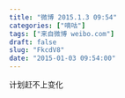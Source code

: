 ```yaml
---
title: "微博 2015.1.3 09:54"
categories: ["嘀咕"]
tags: ["来自微博 weibo.com"]
draft: false
slug: "FkcdV8"
date: "2015-01-03 09:54:00"
---
```


<p>计划赶不上变化 ​​​​</p>
